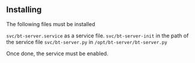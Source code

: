 ## Installing

The following files must be installed

`svc/bt-server.service` as a service file.
`svc/bt-server-init` in the path of the service file
`svc/bt-server.py` in `/opt/bt-server/bt-server.py`

Once done, the service must be enabled.
